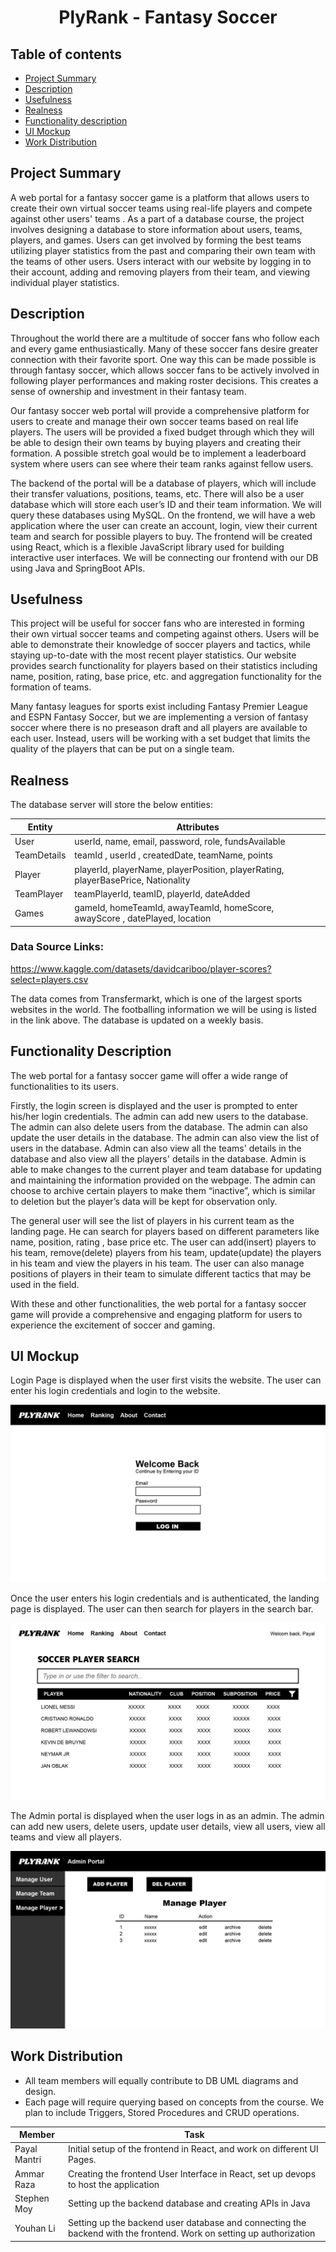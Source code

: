 <h1 align="center">PlyRank - Fantasy Soccer </h1>

## Table of contents

- [Project Summary](#project-summary)
- [Description](#description)
- [Usefulness](#usefulness)
- [Realness](#realness)
- [Functionality description](#functionality-description)
- [UI Mockup](#ui-mockup)
- [Work Distribution](#work-distribution)


## Project Summary
A web portal for a fantasy soccer game is a platform that allows users to create their own virtual soccer teams using real-life players and compete against other users' teams . As a part of a database course, the project involves designing a database to store information about users, teams, players, and games. Users can get involved by forming the best teams utilizing player statistics from the past and comparing their own team with the teams of other users. Users interact with our website by logging in to their account, adding and removing players from their team, and viewing individual player statistics.


## Description

Throughout the world there are a multitude of soccer fans who follow each and every game enthusiastically. Many of these soccer fans desire greater connection with their favorite sport. One way this can be made possible is through fantasy soccer, which allows soccer fans to be actively involved in following player performances and making roster decisions. This creates a sense of ownership and investment in their fantasy team. 

Our fantasy soccer web portal will provide a comprehensive platform for users to create and manage their own soccer teams based on real life players. The users will be provided a fixed budget through which they will be able to design their own teams by buying players and creating their formation. A possible stretch goal would be to implement a leaderboard system where users can see where their team ranks against fellow users.

The backend of the portal will be a database of players, which will include their transfer valuations, positions, teams, etc. There will also be a user database which will store each user’s ID and their team information. We will query these databases using MySQL. On the frontend, we will have a web application where the user can create an account, login, view their current team and search for possible players to buy. The frontend will be created using React, which is a flexible JavaScript library used for building interactive user interfaces. We will be connecting our frontend with our DB using Java and SpringBoot APIs. 


## Usefulness

This project will be useful for soccer fans who are interested in forming their own virtual soccer teams and competing against others. Users will be able to demonstrate their knowledge of soccer players and tactics, while staying up-to-date with the most recent player statistics. Our website provides search functionality for players based on their statistics including name, position, rating, base price, etc. and aggregation functionality for the formation of teams. 

Many fantasy leagues for sports exist including Fantasy Premier League and ESPN Fantasy Soccer, but we are implementing a version of fantasy soccer where there is no preseason draft and all players are available to each user. Instead, users will be working with a set budget that limits the quality of the players that can be put on a single team.



## Realness
The database server will store the below entities:


|   Entity    |   Attributes                 |  
| ----------- | -----------------------------| 
| User        |    userId, name, email, password, role, fundsAvailable |
| TeamDetails | teamId , userId , createdDate, teamName, points |
| Player      |    playerId, playerName, playerPosition, playerRating, playerBasePrice, Nationality |
| TeamPlayer | teamPlayerId, teamID, playerId, dateAdded |
| Games | gameId, homeTeamId, awayTeamId, homeScore, awayScore , datePlayed, location |




### Data Source Links: <br /> 
https://www.kaggle.com/datasets/davidcariboo/player-scores?select=players.csv

The data comes from Transfermarkt, which is one of the largest sports websites in the world. The footballing information we will be using is listed in the link above. The database is updated on a weekly basis.


## Functionality Description
The web portal for a fantasy soccer game will offer a wide range of functionalities to its users.

Firstly, the login screen is displayed and the user is prompted to enter his/her login credentials. 
The admin can add new users to the database. The admin can also delete users from the database. The admin can also update the user details in the database. The admin can also view the list of users in the database. Admin can also view all the teams' details in the database and also view all the players' details in the database. Admin is able to make changes to the current player and team database for updating and maintaining the information provided on the webpage. The admin can choose to archive certain players to make them “inactive”, which is similar to deletion but the player’s data will be kept for observation only.

The general user will see the list of players in his current team as the landing page. He can search for players based on different parameters like name, position, rating , base price etc. The user can add(insert) players to his team, remove(delete) players from his team, update(update) the players in his team and view the players in his team. The user can also manage positions of players in their team to simulate different tactics that may be used in the field. 

With these and other functionalities, the web portal for a fantasy soccer game will provide a comprehensive and engaging platform for users to experience the excitement of soccer and gaming.

## UI Mockup

Login Page is displayed when the user first visits the website. The user can enter his login credentials and login to the website.

![Login page](UImockup/LoginPage.png "Login Page.")

Once the user enters his login credentials and is authenticated, the landing page is displayed. The user can then search for players  in the search bar. 

![Landing page after login](UImockup/LandingPage.png "Landing Page.")

The Admin portal is displayed when the user logs in as an admin. The admin can add new users, delete users, update user details, view all users, view all teams and view all players.

![Admin portal](UImockup/AdminPortal.png "Admin Portal.")
## Work Distribution

- All team members will equally contribute to DB UML diagrams and design.
- Each page will require querying based on concepts from the course. We plan to include Triggers, Stored Procedures and CRUD operations.


| Member | Task |
| --- | --- |
| Payal Mantri | Initial setup of the frontend in React, and work on different UI Pages. |
| Ammar Raza | Creating the frontend User Interface in React, set up devops to host the application|
| Stephen Moy | Setting up the backend database and creating APIs in Java |
| Youhan Li | Setting up the backend user database and connecting the backend with the frontend. Work on setting up authorization |


</br>
